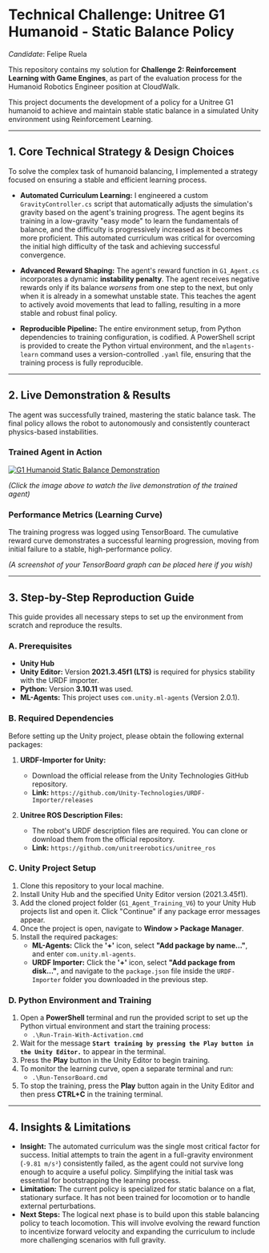 ﻿# Technical Challenge: Unitree G1 Humanoid - Static Balance Policy

*Candidate*: Felipe Ruela

This repository contains my solution for **Challenge 2: Reinforcement Learning with Game Engines**, as part of the evaluation process for the Humanoid Robotics Engineer position at CloudWalk.

This project documents the development of a policy for a Unitree G1 humanoid to achieve and maintain stable static balance in a simulated Unity environment using Reinforcement Learning.

---

## 1. Core Technical Strategy & Design Choices

To solve the complex task of humanoid balancing, I implemented a strategy focused on ensuring a stable and efficient learning process.

* **Automated Curriculum Learning:** I engineered a custom `GravityController.cs` script that automatically adjusts the simulation's gravity based on the agent's training progress. The agent begins its training in a low-gravity "easy mode" to learn the fundamentals of balance, and the difficulty is progressively increased as it becomes more proficient. This automated curriculum was critical for overcoming the initial high difficulty of the task and achieving successful convergence.

* **Advanced Reward Shaping:** The agent's reward function in `G1_Agent.cs` incorporates a dynamic **instability penalty**. The agent receives negative rewards only if its balance *worsens* from one step to the next, but only when it is already in a somewhat unstable state. This teaches the agent to actively avoid movements that lead to falling, resulting in a more stable and robust final policy.

* **Reproducible Pipeline:** The entire environment setup, from Python dependencies to training configuration, is codified. A PowerShell script is provided to create the Python virtual environment, and the `mlagents-learn` command uses a version-controlled `.yaml` file, ensuring that the training process is fully reproducible.

---

## 2. Live Demonstration & Results

The agent was successfully trained, mastering the static balance task. The final policy allows the robot to autonomously and consistently counteract physics-based instabilities.

### Trained Agent in Action

[![G1 Humanoid Static Balance Demonstration](1_Movie/demonstration.jpg)](https://youtu.be/ccoovZJOb4Y)

*(Click the image above to watch the live demonstration of the trained agent)*

### Performance Metrics (Learning Curve)

The training progress was logged using TensorBoard. The cumulative reward curve demonstrates a successful learning progression, moving from initial failure to a stable, high-performance policy.

*(A screenshot of your TensorBoard graph can be placed here if you wish)*

---

## 3. Step-by-Step Reproduction Guide

This guide provides all necessary steps to set up the environment from scratch and reproduce the results.

### A. Prerequisites

* **Unity Hub**
* **Unity Editor:** Version **2021.3.45f1 (LTS)** is required for physics stability with the URDF importer.
* **Python:** Version **3.10.11** was used.
* **ML-Agents:** This project uses `com.unity.ml-agents` (Version 2.0.1).

### B. Required Dependencies

Before setting up the Unity project, please obtain the following external packages:

1.  **URDF-Importer for Unity:**
    * Download the official release from the Unity Technologies GitHub repository.
    * **Link:** `https://github.com/Unity-Technologies/URDF-Importer/releases`

2.  **Unitree ROS Description Files:**
    * The robot's URDF description files are required. You can clone or download them from the official repository.
    * **Link:** `https://github.com/unitreerobotics/unitree_ros`

### C. Unity Project Setup

1.  Clone this repository to your local machine.
2.  Install Unity Hub and the specified Unity Editor version (2021.3.45f1).
3.  Add the cloned project folder (`G1_Agent_Training_V6`) to your Unity Hub projects list and open it. Click "Continue" if any package error messages appear.
4.  Once the project is open, navigate to **Window > Package Manager**.
5.  Install the required packages:
    * **ML-Agents:** Click the **'+'** icon, select **"Add package by name..."**, and enter `com.unity.ml-agents`.
    * **URDF Importer:** Click the **'+'** icon, select **"Add package from disk..."**, and navigate to the `package.json` file inside the `URDF-Importer` folder you downloaded in the previous step.

### D. Python Environment and Training

1.  Open a **PowerShell** terminal and run the provided script to set up the Python virtual environment and start the training process:
    * `.\Run-Train-With-Activation.cmd`
2.  Wait for the message **`Start training by pressing the Play button in the Unity Editor.`** to appear in the terminal.
3.  Press the **Play** button in the Unity Editor to begin training.
4.  To monitor the learning curve, open a separate terminal and run:
    * `.\Run-TensorBoard.cmd`
5.  To stop the training, press the **Play** button again in the Unity Editor and then press **CTRL+C** in the training terminal.

---

## 4. Insights & Limitations

* **Insight:** The automated curriculum was the single most critical factor for success. Initial attempts to train the agent in a full-gravity environment (`-9.81 m/s²`) consistently failed, as the agent could not survive long enough to acquire a useful policy. Simplifying the initial task was essential for bootstrapping the learning process.
* **Limitation:** The current policy is specialized for static balance on a flat, stationary surface. It has not been trained for locomotion or to handle external perturbations.
* **Next Steps:** The logical next phase is to build upon this stable balancing policy to teach locomotion. This will involve evolving the reward function to incentivize forward velocity and expanding the curriculum to include more challenging scenarios with full gravity.
